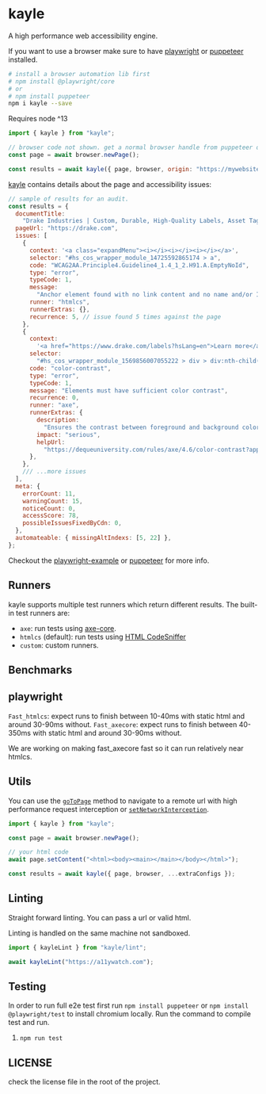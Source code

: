 # kayle

A high performance web accessibility engine.

If you want to use a browser make sure to have [playwright](https://github.com/microsoft/playwright) or [puppeteer](https://github.com/puppeteer/puppeteer) installed.

```sh
# install a browser automation lib first
# npm install @playwright/core
# or
# npm install puppeteer
npm i kayle --save
```

Requires node ^13

```js
import { kayle } from "kayle";

// browser code not shown. get a normal browser handle from puppeteer or playwright.
const page = await browser.newPage();

const results = await kayle({ page, browser, origin: "https://mywebsite.com" });
```

[kayle](./lib/kayle.ts) contains details about the page and accessibility issues:

```js
// sample of results for an audit.
const results = {
  documentTitle:
    "Drake Industries | Custom, Durable, High-Quality Labels, Asset Tags and Custom Server Bezels",
  pageUrl: "https://drake.com",
  issues: [
    {
      context: '<a class="expandMenu"><i></i><i></i><i></i></a>',
      selector: "#hs_cos_wrapper_module_14725592865174 > a",
      code: "WCAG2AA.Principle4.Guideline4_1.4_1_2.H91.A.EmptyNoId",
      type: "error",
      typeCode: 1,
      message:
        "Anchor element found with no link content and no name and/or ID attribute.",
      runner: "htmlcs",
      runnerExtras: {},
      recurrence: 5, // issue found 5 times against the page
    },
    {
      context:
        '<a href="https://www.drake.com/labels?hsLang=en">Learn more</a>',
      selector:
        "#hs_cos_wrapper_module_1569856007055222 > div > div:nth-child(3) > a",
      code: "color-contrast",
      type: "error",
      typeCode: 1,
      message: "Elements must have sufficient color contrast",
      recurrence: 0,
      runner: "axe",
      runnerExtras: {
        description:
          "Ensures the contrast between foreground and background colors meets WCAG 2 AA contrast ratio thresholds",
        impact: "serious",
        helpUrl:
          "https://dequeuniversity.com/rules/axe/4.6/color-contrast?application=axeAPI",
      },
    },
    /// ...more issues
  ],
  meta: {
    errorCount: 11,
    warningCount: 15,
    noticeCount: 0,
    accessScore: 78,
    possibleIssuesFixedByCdn: 0,
  },
  automateable: { missingAltIndexs: [5, 22] },
};
```

Checkout the [playwright-example](./tests/basic-playwright.spec.ts) or [puppeteer](./tests/basic.ts) for more info.

## Runners

kayle supports multiple test runners which return different results. The built-in test runners are:

- `axe`: run tests using [axe-core](./lib/runners/axe.ts).
- `htmlcs` (default): run tests using [HTML CodeSniffer](./lib/runners/htmlcs.ts)
- `custom`: custom runners.

## Benchmarks

## playwright

`Fast_htmlcs`: expect runs to finish between 10-40ms with static html and around 30-90ms without.
`Fast_axecore`: expect runs to finish between 40-350ms with static html and around 30-90ms without. 

We are working on making fast_axecore fast so it can run relatively near htmlcs.

## Utils

You can use the [`goToPage`](./lib/utils/go-to-page.ts#L45) method to navigate to a remote url with high performance request interception or [`setNetworkInterception`](./lib/utils/go-to-page.ts#L34).

```js
import { kayle } from "kayle";

const page = await browser.newPage();

// your html code
await page.setContent("<html><body><main></main></body></html>");

const results = await kayle({ page, browser, ...extraConfigs });
```

## Linting

Straight forward linting. You can pass a url or valid html.

Linting is handled on the same machine not sandboxed.

```js
import { kayleLint } from "kayle/lint";

await kayleLint("https://a11ywatch.com");
```

## Testing

In order to run full e2e test first run `npm install puppeteer` or `npm install @playwright/test` to install chromium locally.
Run the command to compile test and run.

1. `npm run test`

## LICENSE

check the license file in the root of the project.
